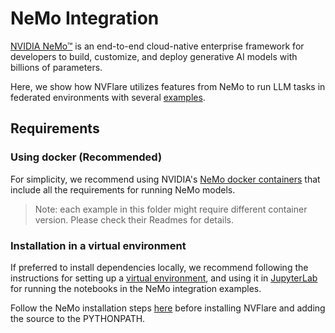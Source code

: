 # NeMo Integration

[NVIDIA NeMo™](https://developer.nvidia.com/nemo) is an end-to-end cloud-native enterprise framework for developers to 
build, customize, and deploy generative AI models with billions of parameters.

Here, we show how NVFlare utilizes features from NeMo to run LLM tasks in federated environments with several [examples](./examples).

## Requirements

### Using docker (Recommended)
For simplicity, we recommend using NVIDIA's [NeMo docker containers](https://catalog.ngc.nvidia.com/orgs/nvidia/containers/nemo) that include all the requirements for running NeMo models.

> Note: each example in this folder might require different container version. Please check their Readmes for details. 

### Installation in a virtual environment

If preferred to install dependencies locally, 
we recommend following the instructions for setting up a 
[virtual environment](../../examples/README.md#set-up-a-virtual-environment),
and using it in [JupyterLab](../../examples/README.md#notebooks) for running 
the notebooks in the NeMo integration examples.

Follow the NeMo installation steps [here](https://github.com/NVIDIA/NeMo#installation)
before installing NVFlare and adding the source to the PYTHONPATH.
